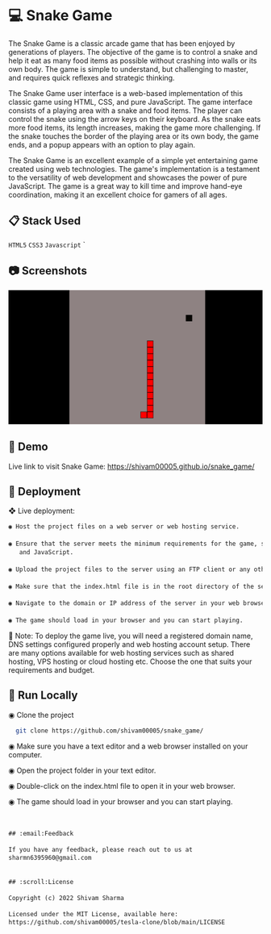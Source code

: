 
# :computer: Snake Game

The Snake Game is a classic arcade game that has been enjoyed by generations of players. The objective of the game is to control a snake and help it eat as many food items as possible without crashing into walls or its own body. The game is simple to understand, but challenging to master, and requires quick reflexes and strategic thinking.

The Snake Game user interface is a web-based implementation of this classic game using HTML, CSS, and pure JavaScript. The game interface consists of a playing area with a snake and food items. The player can control the snake using the arrow keys on their keyboard. As the snake eats more food items, its length increases, making the game more challenging. If the snake touches the border of the playing area or its own body, the game ends, and a popup appears with an option to play again.

The Snake Game is an excellent example of a simple yet entertaining game created using web technologies. The game's implementation is a testament to the versatility of web development and showcases the power of pure JavaScript. The game is a great way to kill time and improve hand-eye coordination, making it an excellent choice for gamers of all ages.

## :clipboard: Stack Used

` HTML5 `
` CSS3 `
` Javascript `
`



## :camera: Screenshots

<img src="https://raw.githubusercontent.com/shivam00005/snake_game/main/snake-game.png" alt="home page">

## :information_desk_person: Demo

Live link to visit Snake Game: https://shivam00005.github.io/snake_game/



## :wrench: Deployment

❖ Live deployment:

```bash
◉ Host the project files on a web server or web hosting service.

◉ Ensure that the server meets the minimum requirements for the game, such as supporting HTML, CSS,
   and JavaScript.

◉ Upload the project files to the server using an FTP client or any other file transfer protocol.

◉ Make sure that the index.html file is in the root directory of the server.

◉ Navigate to the domain or IP address of the server in your web browser.

◉ The game should load in your browser and you can start playing.

```
📢 Note: To deploy the game live, you will need a registered domain name, DNS settings configured properly and web hosting account setup. There are many options available for web hosting services such as shared hosting, VPS hosting or cloud hosting etc. Choose the one that suits your requirements and budget.


## :satellite: Run Locally

◉ Clone the project

```bash
  git clone https://github.com/shivam00005/snake_game/
```

◉ Make sure you have a text editor and a web browser installed on your computer.

◉ Open the project folder in your text editor.

◉ Double-click on the index.html file to open it in your web browser.

◉ The game should load in your browser and you can start playing.

```


## :email:Feedback

If you have any feedback, please reach out to us at sharmn6395960@gmail.com


## :scroll:License

Copyright (c) 2022 Shivam Sharma

Licensed under the MIT License, available here: https://github.com/shivam00005/tesla-clone/blob/main/LICENSE
